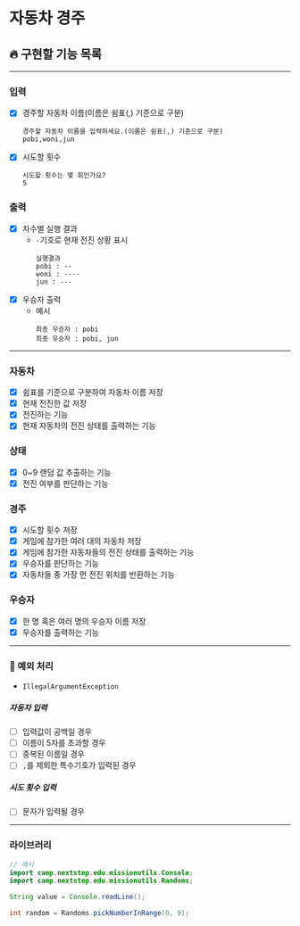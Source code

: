 # 자동차 경주

## 🔥 구현할 기능 목록

---

### 입력
- [x] 경주할 자동차 이름(이름은 쉼표(,) 기준으로 구분)
    ```
    경주할 자동차 이름을 입력하세요.(이름은 쉼표(,) 기준으로 구분)
    pobi,woni,jun
    ```
- [x] 시도할 횟수
    ```
    시도할 횟수는 몇 회인가요?
    5
    ```

### 출력
- [x] 차수별 실행 결과
    - ```-```기호로 현재 전진 상황 표시
      ```
      실행결과
      pobi : --
      woni : ----
      jun : ---
      ```
- [x] 우승자 출력
  - 예시  
    ```
    최종 우승자 : pobi
    최종 우승자 : pobi, jun
    ```

---

### 자동차
- [x] 쉼표를 기준으로 구분하여 자동차 이름 저장
- [x] 현재 전진한 값 저장
- [x] 전진하는 기능
- [x] 현재 자동차의 전진 상태를 출력하는 기능

### 상태
- [x] 0~9 랜덤 값 추출하는 기능
- [x] 전진 여부를 판단하는 기능

### 경주
- [x] 시도할 횟수 저장
- [x] 게임에 참가한 여러 대의 자동차 저장
- [x] 게임에 참가한 자동차들의 전진 상태를 출력하는 기능
- [x] 우승자를 판단하는 기능
- [x] 자동차들 중 가장 먼 전진 위치를 반환하는 기능

### 우승자
- [x] 한 명 혹은 여러 명의 우승자 이름 저장
- [x] 우승자를 출력하는 기능

---
### 🚫 예외 처리
- ```IllegalArgumentException```

##### 자동차 입력
- [ ] 입력값이 공백일 경우
- [ ] 이름이 5자를 초과할 경우
- [ ] 중복된 이름일 경우
- [ ] ```,```를 제외한 특수기호가 입력된 경우

##### 시도 횟수 입력
- [ ] 문자가 입력될 경우

---
### 라이브러리
```Java
// 예시
import camp.nextstep.edu.missionutils.Console;
import camp.nextstep.edu.missionutils.Randoms;

String value = Console.readLine();

int random = Randoms.pickNumberInRange(0, 9);
```
